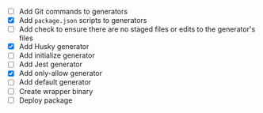 - [ ] Add Git commands to generators
- [x] Add `package.json` scripts to generators
- [ ] Add check to ensure there are no staged files or edits to the generator's files
- [x] Add Husky generator
- [ ] Add initialize generator
- [ ] Add Jest generator
- [x] Add only-allow generator
- [ ] Add default generator
- [ ] Create wrapper binary
- [ ] Deploy package

